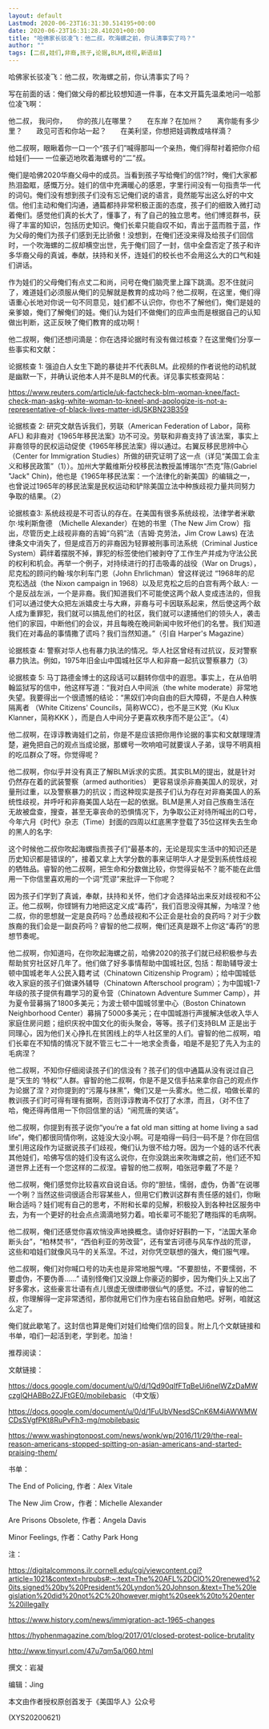 ```yaml
---
layout: default
Lastmod: 2020-06-23T16:31:30.514195+00:00
date: 2020-06-23T16:31:28.410201+00:00
title: "哈佛家长驳凌飞：他二叔，吹海螺之前，你认清事实了吗？"
author: ""
tags: [二叔,娃们,非裔,孩子,论据,BLM,歧视,新语丝]
---
```


哈佛家长驳凌飞：他二叔，吹海螺之前，你认清事实了吗？

写在前面的话：俺们做父母的都比较想知道一件事，在本文开篇先温柔地问一哈那位凌飞啊：

他二叔， 我问你，　　你的孩儿在哪里？　　在东岸？在加州？　　离你能有多少里？　　政见可否和你站一起？　　在美利坚，你想把娃调教成啥样滴？

他二叔啊，眼瞅着你一口一个“孩子们”喊得那叫一个亲热，俺们得帮衬着把你介绍给娃们—— 一位豪迈地吹着海螺号的“二”叔。

俺们是哈佛2020华裔父母中的成员。当看到孩子写给俺们的信??时，俺们大家都热泪盈眶，感慨万分。娃们的信中充满暖心的感恩，字里行间没有一句指责华一代的词句。俺们没有想到孩子们没有忘记俺们说的语言，竟然能写出这么好的中文信。他们主动和俺们沟通，通篇都持非常积极正面的态度，孩子们的细致入微打动着俺们。感觉他们真的长大了，懂事了，有了自己的独立思考。他们博览群书，获得了丰富的知识，包括历史知识。俺们长辈只能自叹不如，青出于蓝而胜于蓝，作为父母的俺们为孩子们感到无比骄傲！没想到，在俺们还没来得及给孩子们回信时，一个吹海螺的二叔却横空出世，先于俺们回了一封，信中全盘否定了孩子和许多华裔父母的真诚，奉献，扶持和关怀，连娃们的校长也不会用这么大的口气和娃们讲话。

作为娃们的父母俺们有点丈二和尚，问号在俺们脑壳里上蹿下跳滴。忍不住就问了，难道娃们必须服从俺们的见解就是教育的成功吗？他二叔啊，在这里，俺们得语重心长地对你说一句不同意见，娃们都不认识你，你也不了解他们，俺们是娃的亲爹娘，俺们了解俺们的娃。俺们认为娃们不做俺们的应声虫而是根据自己的认知做出判断，这正反映了俺们教育的成功啊！

他二叔啊，俺们还想问滴是：你在选择论据时有没有做过核查？在这里俺们分享一些事实和文献：

论据核查 1:  强迫白人女生下跪的暴徒并不代表BLM。此视频的作者说他的动机就是幽默一下，并确认说他本人并不是BLM的代表。详见事实核查网站：

https://www.reuters.com/article/uk-factcheck-blm-woman-knee/fact-check-man-askg-white-woman-to-kneel-and-apologize-is-not-a-representative-of-black-lives-matter-idUSKBN23B359

论据核查 2:    研究文献告诉我们，劳联（American Federation of Labor，简称AFL) 和非裔对《1965年移民法案》功不可没。劳联和非裔支持了该法案，事实上非裔领导的民权运动促使《1965年移民法案》得以通过。右翼反移民思辨中心（Center for Immigration Studies）所做的研究证明了这一点（详见“美国工会主义和移民政策”（1））。加州大学戴维斯分校移民法教授盖博瑞尔“杰克”陈(Gabriel "Jack" Chin)，他也是《1965年移民法案：一个法律化的新美国》的编辑之一，也曾说过1965年的移民法案是民权运动和铲除美国立法中种族歧视力量共同努力争取的结果。（2）

论据核查3:  系统歧视是不可否认的存在。在美国有很多系统歧视，法律学者米歇尔·埃利斯詹德 （Michelle Alexander）在她的书里（The New Jim Crow）指出，尽管历史上歧视非裔的吉姆“乌鸦”法（吉姆·克劳法，Jim Crow Laws) 在法律条文中消失了，但是成百万的非裔因为轻罪被刑事司法系统（Criminal Justice System）羁绊着摆脱不掉，罪犯的标签使他们被剥夺了工作生产并成为守法公民的权利和机会。再举一个例子，对持续进行的打击吸毒的战役（War on Drugs），尼克松的顾问约翰·埃尔利车门恩（John Ehrlichman）曾这样说过 “1968年的尼克松选战（the Nixon campaign in 1968）以及尼克松之后的白宫有两个敌人: 一个是反战左派，一个是非裔。我们知道我们不可能使这两个敌人变成违法的，但我们可以通过使大众把左派嬉皮士与大麻，非裔与可卡因联系起来，然后使这两个敌人成为重罪犯，我们就可以搞乱他们的社区，我们就可以逮捕他们的领头人，袭击他们的家园，中断他们的会议，并且每晚在晚间新闻中败坏他们的名誉。我们知道我们在对毒品的事情撒了谎吗？我们当然知道。”（引自 Harper's Magazine）

论据核查 4:   警察对华人也有暴力执法的情况。华人社区曾经有过抗议，反对警察暴力执法。例如，1975年旧金山中国城社区华人和非裔一起抗议警察暴力（3）

论据核查 5:  马丁路德金博士的这段话可以翻转你信中的遐思。事实上，在从伯明翰监狱写的信中，他这样写道：“我对白人中间派（the white moderate）非常地失望。我要得出一个很遗憾的结论：“黑奴们冲向自由的巨大障碍，不是白人种族隔离者 （White Citizens' Councils，简称WCC），也不是三K党（Ku Klux Klanner，简称KKK ），而是白人中间分子更喜欢秩序而不是公正”。（4）

他二叔啊，在谆谆教诲娃们之前，你是不是应该把你用作论据的事实和文献理理清楚，避免把自己的观点当成论据，那螺号一吹响咱可就要误人子弟，误导不明真相的吃瓜群众了呀。你觉得呢？

他二叔啊，你似乎并没有真正了解BLM诉求的实质。其实BLM的提出，就是针对仍然存在着的武装警察（armed authorities） 更容易误杀非裔美国人的现状，对量刑过重，以及警察暴力的抗议；而这种现实是孩子们认为存在对非裔美国人的系统性歧视，并呼吁和非裔美国人站在一起的依据。BLM是黑人对自己族裔生活在无故被盘查，搜查，甚至无辜丧命的恐惧情况下，为争取公正对待所喊出的口号，今年六月《时代》杂志（Time）封面的四周以红底黑字登载了35位这样失去生命的黑人的名字:

这个时候他二叔你吹起海螺指责孩子们“最基本的，无论是现实生活中的知识还是历史知识都是错误的”，接着又拿上大学分数的事来证明华人才是受到系统性歧视的牺牲品。睿智的他二叔啊，把生命和分数做比较，你觉得妥帖不？能不能在此借用一下你信里喜欢用的一个词“荒谬”来批评一下你呢？

因为孩子们学到了真诚，奉献，扶持和关怀，他们才会选择站出来反对歧视和不公正。他二叔啊，你铿锵有力地把这定义成“毒药”，我们百思没得其解，为啥涅？他二叔，你的思想就一定是良药吗？怂恿歧视和不公正会是社会的良药吗？对于少数族裔的我们会是一副良药吗？睿智的他二叔啊，俺们还真是跟不上你这“毒药”的思想节奏呢。

他二叔啊，你知道吗，在你吹起海螺之前，哈佛2020的孩子们就已经积极参与去帮助贫穷社区好几年了。他们做了好多事情帮助中国城社区, 包括：帮助辅导波士顿中国城老年人公民入籍考试（Chinatown Citizenship Program）；给中国城低收入家庭的孩子们做课外辅导（Chinatown Afterschool program）；为中国城1-7年级的孩子提供有趣学习的夏令营（Chinatown Adventure Summer Camp），并为夏令营募捐了1800多美元；为波士顿中国城邻里中心（Boston Chinatown Neighborhood Center）募捐了5000多美元；在中国城游行声援解决低收入华人家庭住房问题；组织庆祝中国文化的街头聚会，等等。孩子们支持BLM 正是出于同理心，因为他们关心挣扎在贫困线上的华人社区里的人们。睿智的他二叔啊，咱们长辈在不知情的情况下就不管三七二十一地求全责备，咱是不是犯了先入为主的毛病涅？

他二叔啊，不知你仔细阅读孩子们的信没有？孩子们的信中通篇从没有说过自己是“天生的 ‘特权’”人群。睿智的他二叔啊，你是不是又信手拈来拿你自己的观点作为论据了涅？对你提到的“污蔑与抹黑”，俺们又是一头雾水。他二叔，咱做长辈的教训孩子们时可得有理有据啊，否则谆谆教诲不仅打了水漂，而且，（对不住了哈，俺还得再借用一下你回信里的话）“闹荒唐的笑话”。

他二叔啊，你提到有孩子说你“you’re a fat old man sitting at home living a sad life”，俺们都很同情你咧，这娃没大没小啊。可是咱得一码归一码不是？你在回信里引用这段作为证据说孩子们歧视，俺们认为很不给力呀。因为一个娃的话不代表其他娃们，哈佛写信的娃们没有这么说你，在你没跳出来吹海螺之前，他们还不知道世界上还有一个您这样的二叔涅。睿智的他二叔啊，咱张冠李戴了不是？

他二叔啊，俺们感觉你比较喜欢自说自话。你的“胆怯，懦弱，虚伪，伪善”在说哪一个咧？当然这些词很适合形容某些人，但用它们教训这群有责任感的娃们，你瞅瞅合适吗？娃们呢有自己的思考，不附和长辈的见解，积极投入到各种社区服务中去，为有一个更好的社会点点滴滴地努力着。咱长辈可不能犯了瞎指挥的毛病啊。

他二叔啊，俺们还感觉你喜欢悄没声地换概念。请你好好斟酌一下，“法国大革命断头台”，“柏林焚书”，“西伯利亚的劳改营”，还有堂吉诃德与风车作战的荒谬，这些和咱娃们就像风马牛的关系涅。不过，对你凭空联想的强大，俺们服气哩。

他二叔啊，俺们对你喊口号的功夫也是非常地服气哩。“不要胆怯，不要懦弱，不要虚伪，不要伪善......” 请别怪俺们又没跟上你豪迈的脚步，因为俺们头上又出了好多雾水，这些豪言壮语有点儿很虚无很缥缈很仙气的感觉。不过，睿智的他二叔，你理解得一定非常透彻，那你就用它们作为座右铭自励自勉吧。好咧，咱就这么定了。

俺们就此歇笔了。这封信也算是俺们对娃们给俺们信的回复。附上几个文献链接和书单，咱们一起活到老，学到老。加油！

推荐阅读：

文献链接：

https://docs.google.com/document/u/0/d/1Qd90qIfFTqBeUi6nelWZzDaMWczgIQHABBo2ZJFtGE0/mobilebasic （中文版）

https://docs.google.com/document/u/0/d/1FuUbVNesdSCnK6M4iAWWMWCDsSVgfPKt8RuPvFh3-mg/mobilebasic

https://www.washingtonpost.com/news/wonk/wp/2016/11/29/the-real-reason-americans-stopped-spitting-on-asian-americans-and-started-praising-them/

书单：

The End of Policing, 作者：Alex Vitale

The New Jim Crow，作者：Michelle Alexander

Are Prisons Obsolete, 作者：Angela Davis

Minor Feelings, 作者：Cathy Park Hong

注：

https://digitalcommons.ilr.cornell.edu/cgi/viewcontent.cgi?article=1021&context=hrpubs#:~:text=The%20AFL%2DCIO%20renewed%20its,signed%20by%20President%20Lyndon%20Johnson.&text=The%20legislation%20did%20not%2C%20however,might%20seek%20to%20enter%20illegally

https://www.history.com/news/immigration-act-1965-changes

https://hyphenmagazine.com/blog/2017/01/closed-protest-police-brutality

http://www.tinyurl.com/47u7qm5a/060.html

撰文：岩凝

编辑：Jing

本文由作者授权原创首发于《美国华人》公众号

(XYS20200621)

